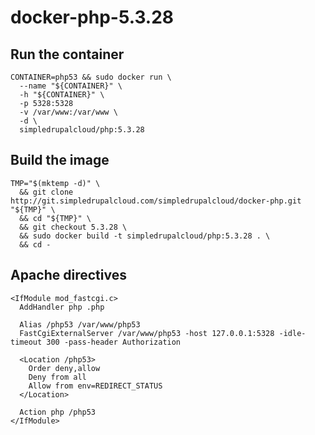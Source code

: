 docker-php-5.3.28
=================

Run the container
-----------------

    CONTAINER=php53 && sudo docker run \
      --name "${CONTAINER}" \
      -h "${CONTAINER}" \
      -p 5328:5328
      -v /var/www:/var/www \
      -d \
      simpledrupalcloud/php:5.3.28

Build the image
---------------

    TMP="$(mktemp -d)" \
      && git clone http://git.simpledrupalcloud.com/simpledrupalcloud/docker-php.git "${TMP}" \
      && cd "${TMP}" \
      && git checkout 5.3.28 \
      && sudo docker build -t simpledrupalcloud/php:5.3.28 . \
      && cd -

Apache directives
-----------------

    <IfModule mod_fastcgi.c>
      AddHandler php .php

      Alias /php53 /var/www/php53
      FastCgiExternalServer /var/www/php53 -host 127.0.0.1:5328 -idle-timeout 300 -pass-header Authorization

      <Location /php53>
        Order deny,allow
        Deny from all
        Allow from env=REDIRECT_STATUS
      </Location>

      Action php /php53
    </IfModule>